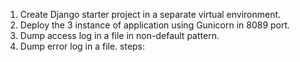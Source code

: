  1. Create Django starter project in a separate virtual environment.
 2. Deploy the 3 instance of application using Gunicorn in 8089 port.
 3. Dump access log in a file in non-default pattern.
 4. Dump error log in a file.
 steps:
    
